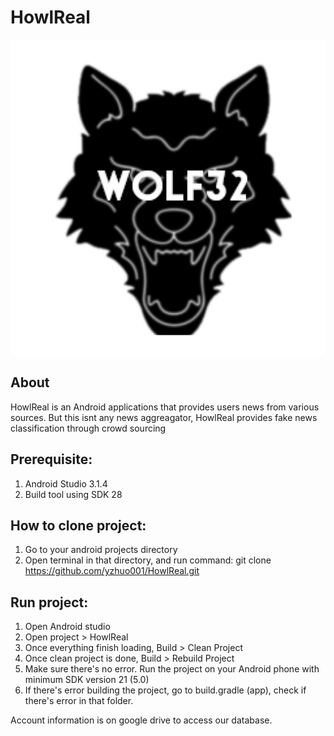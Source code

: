 # HowlReal
![alt text](https://github.com/yzhuo001/HowlReal/blob/master/app/src/main/ic_launcher-web.png)


## About
HowlReal is an Android applications that provides users news from various sources. But this isnt any news aggreagator, HowlReal provides fake news classification through crowd sourcing

## Prerequisite:
1) Android Studio 3.1.4
2) Build tool using SDK 28


## How to clone project:
1) Go to your android projects directory
2) Open terminal in that directory, and run command:
        git clone https://github.com/yzhuo001/HowlReal.git

## Run project:
1) Open Android studio
2) Open project > HowlReal
3) Once everything finish loading, 
    Build > Clean Project
4) Once clean project is done,
    Build > Rebuild Project
5) Make sure there's no error. 
   Run the project on your Android phone with minimum SDK version 21 (5.0)
6) If there's error building the project, go to build.gradle (app), check if there's error in that folder.


Account information is on google drive to access our database.
